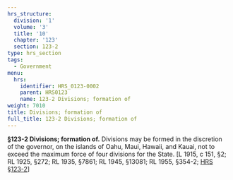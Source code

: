 ```yaml
---
hrs_structure:
  division: '1'
  volume: '3'
  title: '10'
  chapter: '123'
  section: 123-2
type: hrs_section
tags:
  - Government
menu:
  hrs:
    identifier: HRS_0123-0002
    parent: HRS0123
    name: 123-2 Divisions; formation of
weight: 7010
title: Divisions; formation of
full_title: 123-2 Divisions; formation of
---
```

**§123-2 Divisions; formation of.** Divisions may be formed in the discretion of the governor, on the islands of Oahu, Maui, Hawaii, and Kauai, not to exceed the maximum force of four divisions for the State. [L 1915, c 151, §2; RL 1925, §272; RL 1935, §7861; RL 1945, §13081; RL 1955, §354-2; [HRS §123-2](/title-10/chapter-123/section-123-2/)]